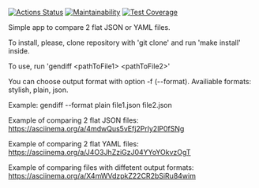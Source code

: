 [![Actions Status](https://github.com/YuraOneAndOnly/qa-auto-engineer-javascript-project-87/actions/workflows/hexlet-check.yml/badge.svg)](https://github.com/YuraOneAndOnly/qa-auto-engineer-javascript-project-87/actions)
[![Maintainability](https://api.codeclimate.com/v1/badges/7a88c12c132a36f783bf/maintainability)](https://codeclimate.com/github/YuraOneAndOnly/qa-auto-engineer-javascript-project-87/maintainability)
[![Test Coverage](https://api.codeclimate.com/v1/badges/7a88c12c132a36f783bf/test_coverage)](https://codeclimate.com/github/YuraOneAndOnly/qa-auto-engineer-javascript-project-87/test_coverage)

Simple app to compare 2 flat JSON or YAML files.

To install, please, clone repository with 'git clone' and run 'make install' inside.

To use, run 'gendiff \<pathToFile1\> \<pathToFile2\>'

You can choose output format with option -f (--format). Availiable formats: stylish, plain, json. 

Example: gendiff --format plain file1.json file2.json 

Example of comparing 2 flat JSON files: https://asciinema.org/a/4mdwQus5vEfj2Prly2lP0fSNg

Example of comparing 2 flat YAML files: https://asciinema.org/a/J4O3JhZziGzJ04YYoYOkvzOgT

Example of comparing files with diffetent output formats: https://asciinema.org/a/X4mWVdzpkZ22CR2bSiRu84wim
